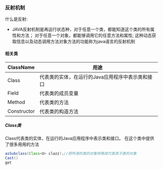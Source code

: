 

### 反射机制



什么是反射:
* JAVA反射机制是再运行状态种，对于任意一个类，都能知道这个类的所有属性和方法；
对于任意一个对象，都能够调用它的任意方法和属性;
这种动态获取信息以及动态调用方法对象方法的功能称为java语言的反射机制



#### 相关类

|ClassName  |用途  | 
|---        |---  |
|Class      |代表类的实体，在运行的Java应用程序中表示类和接口|
|Field      |代表类的成员变量     |
|Method     |代表类的方法     |
|Constructor|代表类的构造方法




##### Class类

Class代表类的实体，在运行的Java应用程序中表示类和接口。
在这个类中提供了很多用用的方法


```java
asSubclass(Class<U> clazz);//把传递的类的对象转换成代表其子类的对象
Cast()
get

```
